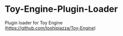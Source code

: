 # Toy-Engine-Plugin-Loader

Plugin loader for Toy Engine  
(https://github.com/toshipiazza/Toy-Engine)
